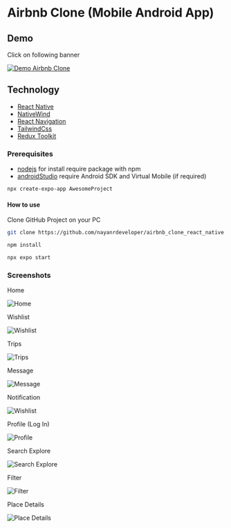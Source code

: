 # Airbnb Clone (Mobile Android App)

## Demo 

Click on following banner

[![Demo Airbnb Clone](screenshots/youtube_thumbailnail.png)](https://youtu.be/yJIwHxcDqew)

## Technology

- [React Native](https://reactnative.dev/)
- [NativeWind](https://www.nativewind.dev/)
- [React Navigation](https://reactnavigation.org/)
- [TailwindCss](https://tailwindcss.com/)
- [Redux Toolkit](https://redux-toolkit.js.org/)

### Prerequisites

* [nodejs](https://nodejs.org/en/download/) for install require package with npm
* [androidStudio](https://developer.android.com/studio) require Android SDK and Virtual Mobile (if required)

```bash
npx create-expo-app AwesomeProject
```

#### How to use

Clone GitHub Project on your PC

```bash
git clone https://github.com/nayanrdeveloper/airbnb_clone_react_native
```

```bash
npm install
```

```bash
npx expo start
```

### Screenshots

Home

![Home](screenshots/home_1.jpg)

Wishlist

![Wishlist](screenshots/wishlist_2.jpg)

Trips

![Trips](screenshots/trips_3.jpg)

Message

![Message](screenshots/message_4.jpg)

Notification

![Wishlist](screenshots/notification_5.jpg)

Profile (Log In)

![Profile](screenshots/profile_6.jpg)

Search Explore

![Search Explore](screenshots/search_explore_7.jpg)

Filter

![Filter](screenshots/filter_8.jpg)

Place Details

![Place Details](screenshots/place_details_9.jpg)

